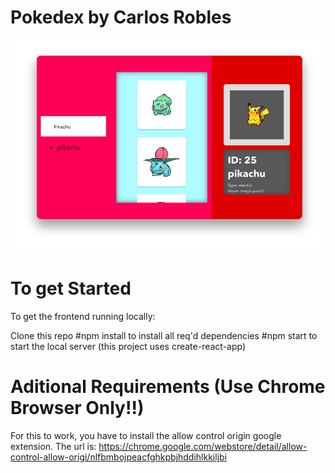 # Pokedex by Carlos Robles

![principal](pikachu.png)

# To get Started

To get the frontend running locally:

Clone this repo
#npm install 
to install all req'd dependencies
#npm start
to start the local server (this project uses create-react-app)

# Aditional Requirements (Use Chrome Browser Only!!)

For this to work, you have to install the allow control origin google extension. The url is:
https://chrome.google.com/webstore/detail/allow-control-allow-origi/nlfbmbojpeacfghkpbjhddihlkkiljbi






